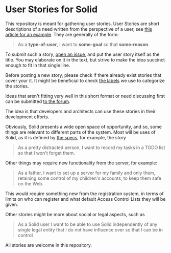 # User Stories for Solid

This repository is meant for gathering user stories. User Stories are short 
descriptions of a need written from the perspective of a user, see 
[this article for an example](https://www.mountaingoatsoftware.com/agile/user-stories). 
They are generally of the form:

> As a **type-of-user**, I want to **some-goal** so that **some-reason**.

To submit such a story, 
[open an issue](https://github.com/solid/user-stories/issues/new), and put the 
user story itself as the title. You may elaborate on it in the text, but strive 
to make the idea succinct enough to fit in that single line.

Before posting a new story, please check if there already exist stories that 
cover your it. It might be beneficial to check 
[the labels](https://github.com/solid/user-stories/labels) we use to categorize
the stories.

Ideas that aren't fitting very well in this short format or need discussing 
first can be submitted
[to the forum](https://forum.solidproject.org/c/1-about-solid/app-communities).

The idea is that developers and architects can use these stories in their 
development efforts.

Obviously, Solid presents a wide open space of opportunity, and so, some 
things are relevant to different parts of the system. Most will be uses of 
Solid, as it is defined by [the specs](https://github.com/solid/solid-spec),
for example, the story

> As a pretty distracted person, I want to record my tasks in a TODO
> list so that I won't forget them.

Other things may require new functionality from the server, for example:

> As a father, I want to set up a server for my family and only them,
> retaining some control of my children's accounts, to keep them safe
> on the Web.

This would require something new from the registration system, in
terms of limits on who can register and what default Access Control
Lists they will be given.

Other stories might be more about social or legal aspects, such as

> As a Solid user I want to be able to use Solid independently of any single 
> legal entity that I do not have influence over so that I can be in control

All stories are welcome in this repository.
